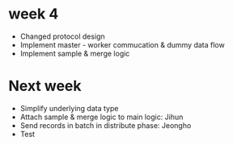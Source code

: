 # week 4
- Changed protocol design
- Implement master - worker commucation & dummy data flow
- Implement sample & merge logic

# Next week
- Simplify underlying data type
- Attach sample & merge logic to main logic: Jihun
- Send records in batch in distribute phase: Jeongho
- Test